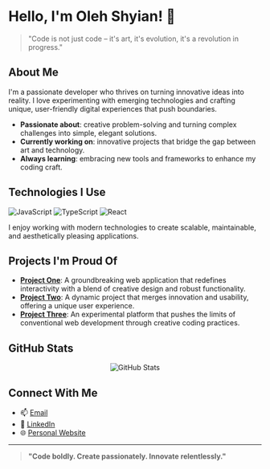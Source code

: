 # Hello, I'm Oleh Shyian! 🚀

> "Code is not just code – it's art, it's evolution, it's a revolution in progress." 

## About Me

I'm a passionate developer who thrives on turning innovative ideas into reality. I love experimenting with emerging technologies and crafting unique, user-friendly digital experiences that push boundaries.

- **Passionate about**: creative problem-solving and turning complex challenges into simple, elegant solutions.
- **Currently working on**: innovative projects that bridge the gap between art and technology.
- **Always learning**: embracing new tools and frameworks to enhance my coding craft.

## Technologies I Use

![JavaScript](https://img.shields.io/badge/-JavaScript-F7DF1E?logo=javascript&logoColor=black)
![TypeScript](https://img.shields.io/badge/-TypeScript-007ACC?logo=typescript&logoColor=white)
![React](https://img.shields.io/badge/-React-61DAFB?logo=react&logoColor=black)

I enjoy working with modern technologies to create scalable, maintainable, and aesthetically pleasing applications.

## Projects I'm Proud Of

- **[Project One](https://didyk-groom.vercel.app/)**: A groundbreaking web application that redefines interactivity with a blend of creative design and robust functionality.
- **[Project Two](https://aquacoders.vercel.app/)**: A dynamic project that merges innovation and usability, offering a unique user experience.
- **[Project Three](https://denyshv1.github.io/team-portfolio-js/)**: An experimental platform that pushes the limits of conventional web development through creative coding practices.

## GitHub Stats

<p align="center">
  <img src="https://github-readme-stats.vercel.app/api?username=oholeh22&show_icons=true&theme=github_dark" alt="GitHub Stats" />
</p>

## Connect With Me

- 📫 [Email](mailto:shiyan4242@gmail.com)  
- 💬 [LinkedIn](https://www.linkedin.com/in/olehshyian/)  
- 🌐 [Personal Website](https://www.oshyian.blog/)

---

> **"Code boldly. Create passionately. Innovate relentlessly."**

